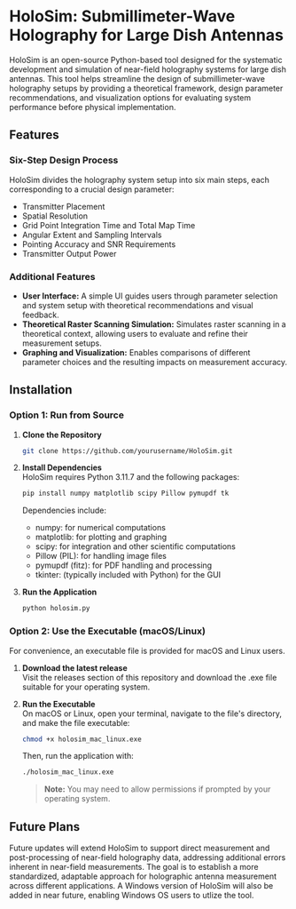 # HoloSim: Submillimeter-Wave Holography for Large Dish Antennas

HoloSim is an open-source Python-based tool designed for the systematic development and simulation of near-field holography systems for large dish antennas. This tool helps streamline the design of submillimeter-wave holography setups by providing a theoretical framework, design parameter recommendations, and visualization options for evaluating system performance before physical implementation.

## Features

### Six-Step Design Process
HoloSim divides the holography system setup into six main steps, each corresponding to a crucial design parameter:
- Transmitter Placement
- Spatial Resolution
- Grid Point Integration Time and Total Map Time
- Angular Extent and Sampling Intervals
- Pointing Accuracy and SNR Requirements
- Transmitter Output Power

### Additional Features
- **User Interface:** A simple UI guides users through parameter selection and system setup with theoretical recommendations and visual feedback.
- **Theoretical Raster Scanning Simulation:** Simulates raster scanning in a theoretical context, allowing users to evaluate and refine their measurement setups.
- **Graphing and Visualization:** Enables comparisons of different parameter choices and the resulting impacts on measurement accuracy.

## Installation

### Option 1: Run from Source

1. **Clone the Repository**
   ```bash
   git clone https://github.com/yourusername/HoloSim.git
   ```

2. **Install Dependencies**  
   HoloSim requires Python 3.11.7 and the following packages:
   ```bash
   pip install numpy matplotlib scipy Pillow pymupdf tk
   ```
   Dependencies include:
   - numpy: for numerical computations
   - matplotlib: for plotting and graphing
   - scipy: for integration and other scientific computations
   - Pillow (PIL): for handling image files
   - pymupdf (fitz): for PDF handling and processing
   - tkinter: (typically included with Python) for the GUI

3. **Run the Application**
   ```bash
   python holosim.py
   ```

### Option 2: Use the Executable (macOS/Linux)

For convenience, an executable file is provided for macOS and Linux users.

1. **Download the latest release**  
   Visit the releases section of this repository and download the .exe file suitable for your operating system.

2. **Run the Executable**  
   On macOS or Linux, open your terminal, navigate to the file's directory, and make the file executable:
   ```bash
   chmod +x holosim_mac_linux.exe
   ```
   
   Then, run the application with:
   ```bash
   ./holosim_mac_linux.exe
   ```

   > **Note:** You may need to allow permissions if prompted by your operating system.

## Future Plans

Future updates will extend HoloSim to support direct measurement and post-processing of near-field holography data, addressing additional errors inherent in near-field measurements. The goal is to establish a more standardized, adaptable approach for holographic antenna measurement across different applications. A Windows version of HoloSim will also be added in near future, enabling Windows OS users to utlize the tool.  
